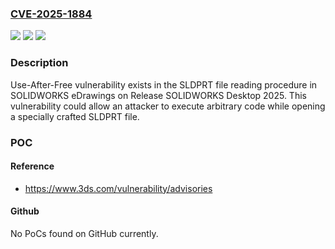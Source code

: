 ### [CVE-2025-1884](https://cve.mitre.org/cgi-bin/cvename.cgi?name=CVE-2025-1884)
![](https://img.shields.io/static/v1?label=Product&message=SOLIDWORKS%20eDrawings&color=blue)
![](https://img.shields.io/static/v1?label=Version&message=Release%20SOLIDWORKS%20Desktop%202025%20SP0%20&color=brightgreen)
![](https://img.shields.io/static/v1?label=Vulnerability&message=CWE-416%20Use%20After%20Free&color=brightgreen)

### Description

Use-After-Free vulnerability exists in the SLDPRT file reading procedure in SOLIDWORKS eDrawings on Release SOLIDWORKS Desktop 2025. This vulnerability could allow an attacker to execute arbitrary code while opening a specially crafted SLDPRT file.

### POC

#### Reference
- https://www.3ds.com/vulnerability/advisories

#### Github
No PoCs found on GitHub currently.


